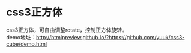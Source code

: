 # css3正方体
css3正方体，可自由调整rotate，控制正方体旋转。
<br />
demo地址：http://htmlpreview.github.io/?https://github.com/yuuk/css3-cube/demo.html
